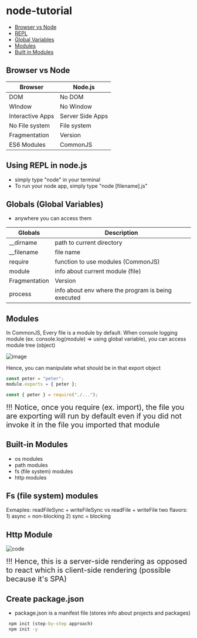 # node-tutorial

- [Browser vs Node](#browser-vs-node)
- [REPL](#using-repl-in-nodejs)
- [Global Variables](#globals-global-variables)
- [Modules](#modules)
- [Built in Modules](#built-in-modules)

## Browser vs Node

| Browser          | Node.js          |
| ---------------- | ---------------- |
| DOM              | No DOM           |
| WIndow           | No Window        |
| Interactive Apps | Server Side Apps |
| No File system   | File system      |
| Fragmentation    | Version          |
| ES6 Modules      | CommonJS         |

## Using REPL in node.js

- simply type "node" in your terminal
- To run your node app, simply type "node [filename].js"

## Globals (Global Variables)

- anywhere you can access them

| Globals       | Description                                        |
| ------------- | -------------------------------------------------- |
| \_\_dirname   | path to current directory                          |
| \_\_filename  | file name                                          |
| require       | function to use modules (CommonJS)                 |
| module        | info about current module (file)                   |
| Fragmentation | Version                                            |
| process       | info about env where the program is being executed |

## Modules

In CommonJS, Every file is a module by default.
When console logging module (ex. console.log(module) => using global variable),
you can access module tree (object)

![image](https://user-images.githubusercontent.com/102004753/206481227-a95a307e-55f6-4ef7-9809-a84590c37948.png)

Hence, you can manipulate what should be in that export object

```js
const peter = "peter";
module.exports = { peter };

const { peter } = require("./...");
```

<span style="font-size: 20px;"> !!! Notice, once you require (ex. import), the file you are exporting will run by default even if you did not invoke it in the file you imported that module </span>

## Built-in Modules

- os modules
- path modules
- fs (file system) modules
- http modules

## Fs (file system) modules

Exmaples: readFileSync + writeFileSync vs readFile + writeFile
two flavors: 1) async = non-blocking 2) sync = blocking

## Http Module

![code](https://user-images.githubusercontent.com/102004753/206632005-2a58705b-febb-49dc-99f9-e4baacc5ba97.png)

<span style="font-size: 20px;"> !!! Hence, this is a server-side rendering as opposed to react which is client-side rendering (possible because it's SPA) </span>

## Create package.json

- package.json is a manifest file (stores info about projects and packages)

```cmd
 npm init (step-by-step approach)
 npm init -y
```
